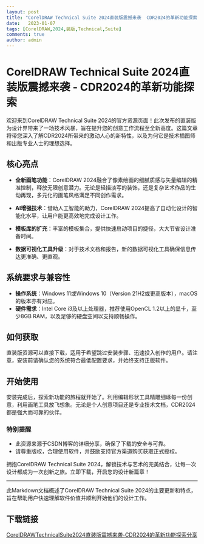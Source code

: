 ```yaml
---
layout: post
title: "CorelDRAW Technical Suite 2024直装版震撼来袭  CDR2024的革新功能探索"
date:   2023-01-07
tags: [CorelDRAW,2024,装版,Technical,Suite]
comments: true
author: admin
---
```

# CorelDRAW Technical Suite 2024直装版震撼来袭 - CDR2024的革新功能探索

欢迎来到CorelDRAW Technical Suite 2024的官方资源页面！此次发布的直装版为设计界带来了一场技术风暴，旨在提升您的创意工作流程至全新高度。这篇文章将带您深入了解CDR2024所带来的激动人心的新特性，以及为何它是技术插图师和出版专业人士的理想选择。

## 核心亮点

- **全新画笔功能**：CorelDRAW 2024融合了像素绘画的细腻质感与矢量编辑的精准控制，释放无限创意潜力。无论是轻描淡写的装饰，还是复杂艺术作品的生动再现，多元化的画笔风格满足不同创作需求。

- **AI增强技术**：借助人工智能的助力，CorelDRAW 2024提高了自动化设计的智能化水平，让用户能更高效地完成设计工作。

- **模板库的扩充**：丰富的模板集合，提供快速启动项目的捷径，大大节省设计准备时间。

- **数据可视化工具升级**：对于技术文档和报告，新的数据可视化工具确保信息传达更准确、更直观。

## 系统要求与兼容性

- **操作系统**：Windows 11或Windows 10（Version 21H2或更高版本），macOS的版本亦有对应。
- **硬件需求**：Intel Core i3及以上处理器，推荐使用OpenCL 1.2以上的显卡，至少8GB RAM，以及足够的硬盘空间以支持顺畅操作。

## 如何获取

直装版资源可以直接下载，适用于希望跳过安装步骤、迅速投入创作的用户。请注意，安装前请确认您的系统符合最低配置要求，并始终支持正版软件。

## 开始使用

安装完成后，探索新功能的旅程就开始了。利用编辑形状工具精雕细琢每一份创意，利用画笔工具放飞想象。无论是个人创意项目还是专业技术文档，CDR2024都是强大而可靠的伙伴。

### 特别提醒

- 此资源来源于CSDN博客的详细分享，确保了下载的安全与可靠。
- 请尊重版权，合理使用软件，并鼓励支持官方渠道购买获取正式授权。

拥抱CorelDRAW Technical Suite 2024，解锁技术与艺术的完美结合，让每一次设计都成为一次创新之旅。立即下载，开启您的设计新篇章！

---

此Markdown文档概述了CorelDRAW Technical Suite 2024的主要更新和特点，旨在帮助用户快速理解软件价值并顺利开始他们的设计工作。

## 下载链接

[CorelDRAWTechnicalSuite2024直装版震撼来袭-CDR2024的革新功能探索分享](https://pan.quark.cn/s/990e04eeee2a)